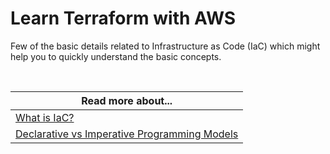 # Learn Terraform with AWS

Few of the basic details related to Infrastructure as Code (IaC) which might help you to quickly understand the basic concepts.

<br />

| Read more about... | 
|--|
| [What is IaC?](./docs/iac_basics.md#what-is-iac) |
| [Declarative vs Imperative Programming Models](./docs/iac_basics.md#declarative-vs-imperative-programming-models) |